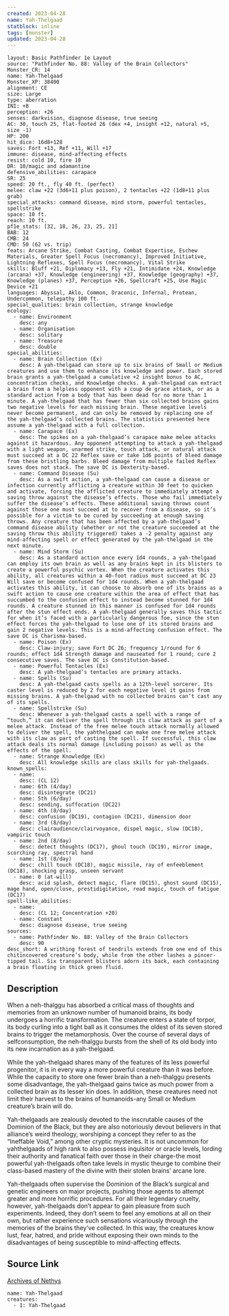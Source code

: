 ```yaml
---
created: 2023-04-28
name: Yah-Thelgaad
statblock: inline
tags: [monster]
updated: 2023-04-28
---
```

```statblock
layout: Basic Pathfinder 1e Layout
source: "Pathfinder No. 88: Valley of the Brain Collectors"
Monster_CR: 14
name: Yah-Thelgaad
Monster_XP: 38400
alignment: CE
size: Large
type: aberration
INI: +8
perception: +26
senses: darkvision, diagnose disease, true seeing
AC: 30, touch 25, flat-footed 26 (dex +4, insight +12, natural +5, size -1)
HP: 200
hit_dice: 16d8+128
saves: Fort +13, Ref +11, Will +17
immune: disease, mind-affecting effects
resist: cold 10, fire 10
DR: 10/magic and adamantine
defensive_abilities: carapace
SR: 25
speed: 20 ft., fly 40 ft. (perfect)
melee: claw +22 (3d6+11 plus poison), 2 tentacles +22 (1d8+11 plus grab)
special_attacks: command disease, mind storm, powerful tentacles, spellstrike
space: 10 ft.
reach: 10 ft.
pf1e_stats: [32, 18, 26, 23, 25, 21]
BAB: 12
CMB: 24
CMD: 50 (62 vs. trip)
feats: Arcane Strike, Combat Casting, Combat Expertise, Eschew Materials, Greater Spell Focus (necromancy), Improved Initiative, Lightning Reflexes, Spell Focus (necromancy), Vital Strike
skills: Bluff +21, Diplomacy +13, Fly +21, Intimidate +24, Knowledge (arcana) +37, Knowledge (engineering) +37, Knowledge (geography) +37, Knowledge (planes) +37, Perception +26, Spellcraft +25, Use Magic Device +21
languages: Abyssal, Aklo, Common, Draconic, Infernal, Protean, Undercommon, telepathy 100 ft.
special_qualities: brain collection, strange knowledge
ecology:
  - name: Environment
    desc: any
  - name: Organisation
    desc: solitary
  - name: Treasure
    desc: double
special_abilities:
  - name: Brain Collection (Ex)
    desc: A yah-thelgaad can store up to six brains of Small or Medium creatures and use them to enhance its knowledge and power. Each stored brain grants a yah-thelgaad a cumulative +2 insight bonus to AC, concentration checks, and Knowledge checks. A yah-thelgaad can extract a brain from a helpless opponent with a coup de grace attack, or as a standard action from a body that has been dead for no more than 1 minute. A yah-thelgaad that has fewer than six collected brains gains two negative levels for each missing brain. These negative levels never become permanent, and can only be removed by replacing one of the yah-thelgaad’s collected brains. The statistics presented here assume a yah-thelgaad with a full collection.
  - name: Carapace (Ex)
    desc: The spikes on a yah-thelgaad’s carapace make melee attacks against it hazardous. Any opponent attempting to attack a yah-thelgaad with a light weapon, unarmed strike, touch attack, or natural attack must succeed at a DC 22 Reflex save or take 1d6 points of bleed damage from these bristling barbs. Bleed damage from multiple failed Reflex saves does not stack. The save DC is Dexterity-based.
  - name: Command Disease (Su)
    desc: As a swift action, a yah-thelgaad can cause a disease or infection currently afflicting a creature within 30 feet to quicken and activate, forcing the afflicted creature to immediately attempt a saving throw against the disease’s effects. Those who fail immediately suffer the disease’s effects. These additional saving throws count against those one must succeed at to recover from a disease, so it’s possible for a victim to be cured by succeeding at enough saving throws. Any creature that has been affected by a yah-thelgaad’s command disease ability (whether or not the creature succeeded at the saving throw this ability triggered) takes a -2 penalty against any mind-affecting spell or effect generated by the yah-thelgaad in the next minute.
  - name: Mind Storm (Su)
    desc: As a standard action once every 1d4 rounds, a yah-thelgaad can employ its own brain as well as any brains kept in its blisters to create a powerful psychic vortex. When the creature activates this ability, all creatures within a 40-foot radius must succeed at DC 23 Will save or become confused for 1d4 rounds. When a yah-thelgaad activates this ability, it can choose to absorb one of its brains as a swift action to cause one creature within the area of effect that has succumbed to the confusion effect to instead become stunned for 1d4 rounds. A creature stunned in this manner is confused for 1d4 rounds after the stun effect ends. A yah-thelgaad generally saves this tactic for when it’s faced with a particularly dangerous foe, since the stun effect forces the yah-thelgaad to lose one of its stored brains and gain 2 negative levels. This is a mind-affecting confusion effect. The save DC is Charisma-based.
  - name: Poison (Ex)
    desc: Claw-injury; save Fort DC 26; frequency 1/round for 6 rounds; effect 1d4 Strength damage and nauseated for 1 round; cure 2 consecutive saves. The save DC is Constitution-based.
  - name: Powerful Tentacles (Ex)
    desc: A yah-thelgaad’s tentacles are primary attacks.
  - name: Spells (Su)
    desc: A yah-thelgaad casts spells as a 12th-level sorcerer. Its caster level is reduced by 2 for each negative level it gains from missing brains. A yah-thelgaad with no collected brains can’t cast any of its spells.
  - name: Spellstrike (Su)
    desc: Whenever a yah-thelgaad casts a spell with a range of “touch,” it can deliver the spell through its claw attack as part of a melee attack. Instead of the free melee touch attack normally allowed to deliver the spell, the yahthelgaad can make one free melee attack with its claw as part of casting the spell. If successful, this claw attack deals its normal damage (including poison) as well as the effects of the spell.
  - name: Strange Knowledge (Ex)
    desc: All knowledge skills are class skills for yah-thelgaads.
known_spells:
  - name:
    desc: (CL 12)
  - name: 6th (4/day)
    desc: disintegrate (DC21)
  - name: 5th (6/day)
    desc: sending, suffocation (DC22)
  - name: 4th (8/day)
    desc: confusion (DC19), contagion (DC21), dimension door
  - name: 3rd (8/day)
    desc: clairaudience/clairvoyance, dispel magic, slow (DC18), vampiric touch
  - name: 2nd (8/day)
    desc: detect thoughts (DC17), ghoul touch (DC19), mirror image, scorching ray, spectral hand
  - name: 1st (8/day)
    desc: chill touch (DC18), magic missile, ray of enfeeblement (DC18), shocking grasp, unseen servant
  - name: 0 (at-will)
    desc: acid splash, detect magic, flare (DC15), ghost sound (DC15), mage hand, open/close, prestidigitation, read magic, touch of fatigue (DC17)
spell-like_abilities:
  - name:
    desc: (CL 12; Concentration +20)
  - name: Constant
    desc: diagnose disease, true seeing
sources:
  - name: Pathfinder No. 88: Valley of the Brain Collectors
    desc: 90
desc_short: A writhing forest of tendrils extends from one end of this chitincovered creature’s body, while from the other lashes a pincer-tipped tail. Six transparent blisters adorn its back, each containing a brain floating in thick green fluid.
```
## Description
When a neh-thalggu has absorbed a critical mass of thoughts and memories from an unknown number of humanoid brains, its body undergoes a horrific transformation. The creature enters a state of torpor, its body curling into a tight ball as it consumes the oldest of its seven stored brains to trigger the metamorphosis. Over the course of several days of selfconsumption, the neh-thalggu bursts from the shell of its old body into its new incarnation as a yah-thelgaad.

While the yah-thelgaad shares many of the features of its less powerful progenitor, it is in every way a more powerful creature than it was before. While the capacity to store one fewer brain than a neh-thalggu presents some disadvantage, the yah-thelgaad gains twice as much power from a collected brain as its lesser kin does. In addition, these creatures need not limit their harvest to the brains of humanoids-any Small or Medium creature’s brain will do.

Yah-thelgaads are zealously devoted to the inscrutable causes of the Dominion of the Black, but they are also notoriously devout believers in that alliance’s weird theology, worshiping a concept they refer to as the “Ineffable Void,” among other cryptic mysteries. It is not uncommon for yahthelgaads of high rank to also possess inquisitor or oracle levels, lording their authority and fanatical faith over those in their charge-the most powerful yah-thelgaads often take levels in mystic theurge to combine their class-based mastery of the divine with their stolen brains’ arcane lore.

Yah-thelgaads often supervise the Dominion of the Black’s surgical and genetic engineers on major projects, pushing those agents to attempt greater and more horrific procedures. For all their legendary cruelty, however, yah-thelgaads don’t appear to gain pleasure from such experiments. Indeed, they don’t seem to feel any emotions at all on their own, but rather experience such sensations vicariously through the memories of the brains they’ve collected. In this way, the creatures know lust, fear, hatred, and pride without exposing their own minds to the disadvantages of being susceptible to mind-affecting effects.
## Source Link
[Archives of Nethys](https://aonprd.com/MonsterDisplay.aspx?ItemName=Yah-Thelgaad)
```encounter-table
name: Yah-Thelgaad
creatures:
  - 1: Yah-Thelgaad
```
